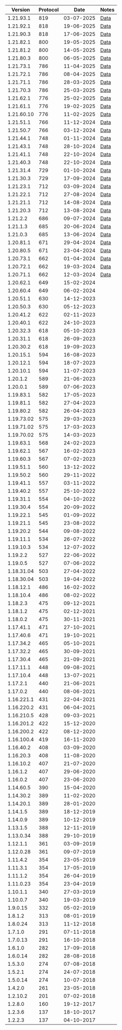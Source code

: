 | Version    | Protocol | Date       | Notes                         |
|------------|----------|------------|-------------------------------|
| 1.21.93.1  | 819      | 03-07-2025 | [Data](../release/1.21.93.1)  |
| 1.21.92.1  | 818      | 19-06-2025 | [Data](../preview/1.21.90.28) |
| 1.21.90.3  | 818      | 17-06-2025 | [Data](../preview/1.21.90.28) |
| 1.21.82.1  | 800      | 19-05-2025 | [Data](../preview/1.21.80.28) |
| 1.21.81.2  | 800      | 14-05-2025 | [Data](../preview/1.21.80.28) |
| 1.21.80.3  | 800      | 06-05-2025 | [Data](../preview/1.21.80.28) |
| 1.21.73.1  | 786      | 11-04-2025 | [Data](../preview/1.21.70.26) |
| 1.21.72.1  | 786      | 08-04-2025 | [Data](../preview/1.21.70.26) |
| 1.21.71.1  | 786      | 28-03-2025 | [Data](../preview/1.21.70.26) |
| 1.21.70.3  | 786      | 25-03-2025 | [Data](../preview/1.21.70.26) |
| 1.21.62.1  | 776      | 25-02-2025 | [Data](../preview/1.21.60.27) |
| 1.21.61.1  | 776      | 19-02-2025 | [Data](../preview/1.21.60.27) |
| 1.21.60.10 | 776      | 11-02-2025 | [Data](../preview/1.21.60.27) |
| 1.21.51.1  | 766      | 11-12-2024 | [Data](../preview/1.21.50.29) |
| 1.21.50.7  | 766      | 03-12-2024 | [Data](../preview/1.21.50.29) |
| 1.21.44.1  | 748      | 01-11-2024 | [Data](../preview/1.21.40.25) |
| 1.21.43.1  | 748      | 28-10-2024 | [Data](../preview/1.21.40.25) |
| 1.21.41.1  | 748      | 22-10-2024 | [Data](../preview/1.21.40.25) |
| 1.21.40.3  | 748      | 22-10-2024 | [Data](../preview/1.21.40.25) |
| 1.21.31.4  | 729      | 01-10-2024 | [Data](../preview/1.21.30.25) |
| 1.21.30.3  | 729      | 17-09-2024 | [Data](../preview/1.21.30.25) |
| 1.21.23.1  | 712      | 03-09-2024 | [Data](../preview/1.21.20.22) |
| 1.21.22.1  | 712      | 27-08-2024 | [Data](../preview/1.21.20.22) |
| 1.21.21.1  | 712      | 14-08-2024 | [Data](../preview/1.21.20.22) |
| 1.21.20.3  | 712      | 13-08-2024 | [Data](../preview/1.21.20.22) |
| 1.21.2.2   | 686      | 09-07-2024 | [Data](../preview/1.21.0.26)  |
| 1.21.1.3   | 685      | 20-06-2024 | [Data](../preview/1.21.0.26)  |
| 1.21.0.3   | 685      | 13-06-2024 | [Data](../preview/1.21.0.26)  |
| 1.20.81.1  | 671      | 29-04-2024 | [Data](../preview/1.20.80.23) |
| 1.20.80.5  | 671      | 23-04-2024 | [Data](../preview/1.20.80.23) |
| 1.20.73.1  | 662      | 01-04-2024 | [Data](../preview/1.20.70.24) |
| 1.20.72.1  | 662      | 19-03-2024 | [Data](../preview/1.20.70.24) |
| 1.20.71.1  | 662      | 12-03-2024 | [Data](../preview/1.20.70.24) |
| 1.20.62.1  | 649      | 15-02-2024 |                               |
| 1.20.60.4  | 649      | 06-02-2024 |                               |
| 1.20.51.1  | 630      | 14-12-2023 |                               |
| 1.20.50.3  | 630      | 05-12-2023 |                               |
| 1.20.41.2  | 622      | 02-11-2023 |                               |
| 1.20.40.1  | 622      | 24-10-2023 |                               |
| 1.20.32.3  | 618      | 05-10-2023 |                               |
| 1.20.31.1  | 618      | 26-09-2023 |                               |
| 1.20.30.2  | 618      | 19-09-2023 |                               |
| 1.20.15.1  | 594      | 16-08-2023 |                               |
| 1.20.12.1  | 594      | 18-07-2023 |                               |
| 1.20.10.1  | 594      | 11-07-2023 |                               |
| 1.20.1.2   | 589      | 21-06-2023 |                               |
| 1.20.0.1   | 589      | 07-06-2023 |                               |
| 1.19.83.1  | 582      | 17-05-2023 |                               |
| 1.19.81.1  | 582      | 27-04-2023 |                               |
| 1.19.80.2  | 582      | 26-04-2023 |                               |
| 1.19.73.02 | 575      | 29-03-2023 |                               |
| 1.19.71.02 | 575      | 17-03-2023 |                               |
| 1.19.70.02 | 575      | 14-03-2023 |                               |
| 1.19.63.1  | 568      | 24-02-2023 |                               |
| 1.19.62.1  | 567      | 16-02-2023 |                               |
| 1.19.60.3  | 567      | 07-02-2023 |                               |
| 1.19.51.1  | 560      | 13-12-2022 |                               |
| 1.19.50.2  | 560      | 29-11-2022 |                               |
| 1.19.41.1  | 557      | 03-11-2022 |                               |
| 1.19.40.2  | 557      | 25-10-2022 |                               |
| 1.19.31.1  | 554      | 04-10-2022 |                               |
| 1.19.30.4  | 554      | 20-09-2022 |                               |
| 1.19.22.1  | 545      | 01-09-2022 |                               |
| 1.19.21.1  | 545      | 23-08-2022 |                               |
| 1.19.20.2  | 544      | 09-08-2022 |                               |
| 1.19.11.1  | 534      | 26-07-2022 |                               |
| 1.19.10.3  | 534      | 12-07-2022 |                               |
| 1.19.2.2   | 527      | 22-06-2022 |                               |
| 1.19.0.5   | 527      | 07-06-2022 |                               |
| 1.18.31.04 | 503      | 27-04-2022 |                               |
| 1.18.30.04 | 503      | 19-04-2022 |                               |
| 1.18.12.1  | 486      | 16-02-2022 |                               |
| 1.18.10.4  | 486      | 08-02-2022 |                               |
| 1.18.2.3   | 475      | 09-12-2021 |                               |
| 1.18.1.2   | 475      | 02-12-2021 |                               |
| 1.18.0.2   | 475      | 30-11-2021 |                               |
| 1.17.41.1  | 471      | 27-10-2021 |                               |
| 1.17.40.6  | 471      | 19-10-2021 |                               |
| 1.17.34.2  | 465      | 05-10-2021 |                               |
| 1.17.32.2  | 465      | 30-09-2021 |                               |
| 1.17.30.4  | 465      | 21-09-2021 |                               |
| 1.17.11.1  | 448      | 09-08-2021 |                               |
| 1.17.10.4  | 448      | 13-07-2021 |                               |
| 1.17.2.1   | 440      | 21-06-2021 |                               |
| 1.17.0.2   | 440      | 08-06-2021 |                               |
| 1.16.221.1 | 431      | 22-04-2021 |                               |
| 1.16.220.2 | 431      | 06-04-2021 |                               |
| 1.16.210.5 | 428      | 09-03-2021 |                               |
| 1.16.201.2 | 422      | 15-12-2020 |                               |
| 1.16.200.2 | 422      | 08-12-2020 |                               |
| 1.16.100.4 | 419      | 16-11-2020 |                               |
| 1.16.40.2  | 408      | 03-09-2020 |                               |
| 1.16.20.3  | 408      | 11-08-2020 |                               |
| 1.16.10.2  | 407      | 21-07-2020 |                               |
| 1.16.1.2   | 407      | 29-06-2020 |                               |
| 1.16.0.2   | 407      | 23-06-2020 |                               |
| 1.14.60.5  | 390      | 15-04-2020 |                               |
| 1.14.30.2  | 389      | 11-02-2020 |                               |
| 1.14.20.1  | 389      | 28-01-2020 |                               |
| 1.14.1.5   | 389      | 18-12-2019 |                               |
| 1.14.0.9   | 389      | 10-12-2019 |                               |
| 1.13.1.5   | 388      | 12-11-2019 |                               |
| 1.13.0.34  | 388      | 29-10-2019 |                               |
| 1.12.1.1   | 361      | 03-09-2019 |                               |
| 1.12.0.28  | 361      | 09-07-2019 |                               |
| 1.11.4.2   | 354      | 23-05-2019 |                               |
| 1.11.3.1   | 354      | 17-05-2019 |                               |
| 1.11.1.2   | 354      | 26-04-2019 |                               |
| 1.11.0.23  | 354      | 23-04-2019 |                               |
| 1.10.1.1   | 340      | 27-03-2019 |                               |
| 1.10.0.7   | 340      | 19-03-2019 |                               |
| 1.9.0.15   | 332      | 05-02-2019 |                               |
| 1.8.1.2    | 313      | 08-01-2019 |                               |
| 1.8.0.24   | 313      | 11-12-2018 |                               |
| 1.7.1.0    | 291      | 07-11-2018 |                               |
| 1.7.0.13   | 291      | 16-10-2018 |                               |
| 1.6.1.0    | 282      | 17-09-2018 |                               |
| 1.6.0.14   | 282      | 28-08-2018 |                               |
| 1.5.3.0    | 274      | 07-08-2018 |                               |
| 1.5.2.1    | 274      | 24-07-2018 |                               |
| 1.5.0.14   | 274      | 10-07-2018 |                               |
| 1.4.2.0    | 261      | 23-05-2018 |                               |
| 1.2.10.2   | 201      | 07-02-2018 |                               |
| 1.2.8.0    | 160      | 19-12-2017 |                               |
| 1.2.3.6    | 137      | 18-10-2017 |                               |
| 1.2.2.3    | 137      | 04-10-2017 |                               |

